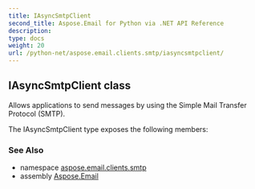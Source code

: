 ```yaml
---
title: IAsyncSmtpClient
second_title: Aspose.Email for Python via .NET API Reference
description: 
type: docs
weight: 20
url: /python-net/aspose.email.clients.smtp/iasyncsmtpclient/
---
```


## IAsyncSmtpClient class

Allows applications to send messages by using the Simple Mail Transfer Protocol (SMTP).

The IAsyncSmtpClient type exposes the following members:

### See Also

* namespace [aspose.email.clients.smtp](/email/python-net/aspose.email.clients.smtp/)
* assembly [Aspose.Email](/email/python-net/)

